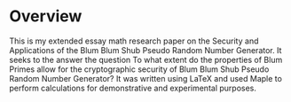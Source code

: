 # Overview
This is my extended essay math research paper on the Security and Applications of the Blum Blum Shub Pseudo Random
Number Generator. It seeks to the answer the question To what extent do the properties of Blum Primes allow for the cryptographic
security of Blum Blum Shub Pseudo Random Number Generator? It was written using LaTeX and used Maple to perform calculations for demonstrative and experimental purposes.
